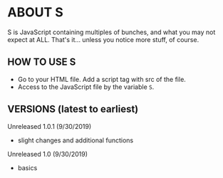 ABOUT S
=====
S is JavaScript containing multiples of bunches, and what you may not expect at ALL.
That's it... unless you notice more stuff, of course.

HOW TO USE S
-----
- Go to your HTML file. Add a script tag with src of the file.
- Access to the JavaScript file by the variable `S`.

VERSIONS (latest to earliest)
-----
Unreleased 1.0.1 (9/30/2019)
- slight changes and additional functions

Unreleased 1.0 (9/30/2019)
- basics
